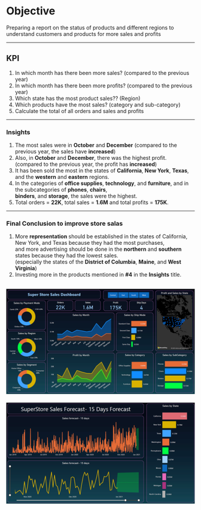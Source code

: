 # Objective
Preparing a report on the status of products and different regions to understand customers and products for more sales and profits

--------------------------------------------------------------------------------------------

## KPI

1. In which month has there been more sales? (compared to the previous year)
2. In which month has there been more profits? (compared to the previous year)
3. Which state has the most product sales?? (Region)
4. Which products have the most sales? (category and sub-category)
5. Calculate the total of all orders and sales and profits

--------------------------------------------------------------------------------------------

### Insights

1. The most sales were in **October** and **December** (compared to the previous year, the sales have **increased**)
2. Also, in **October** and **December**, there was the highest profit. \
   (compared to the previous year, the profit has **increased**)
3. It has been sold the most in the states of **California**, **New York**, **Texas**, and the **western** and **eastern** regions.
4. In the categories of **office supplies**, **technology**, and **furniture**, and in the subcategories of **phones**, **chairs**, \
   **binders**, and **storage**, the sales were the highest.
5. Total orders = **22K**, total sales = **1.6M** and total profits = **175K**.

--------------------------------------------------------------------------------------------

### Final Conclusion to improve store salas

1. More **representation** should be established in the states of California, New York, and Texas because they had the most purchases, \
   and more advertising should be done in the **northern** and **southern** states because they had the lowest sales. \
   (especially the states of the **District of Columbia**, **Maine**, and **West Virginia**)
2. Investing more in the products mentioned in **#4** in the **Insights** title.

![SuperStore_Sales_Dashboard Preview](https://github.com/REXITOR/SuperStore_Sales_Dashboard/blob/master/Preview/1-PNG%20project%20preview.png)
--------------------------------------------------------------------------------------------
![Forecasting_Preview](https://github.com/REXITOR/SuperStore_Sales_Dashboard/blob/master/Preview/2-PNG%20project%20preview.png)

